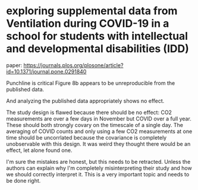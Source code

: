 # exploring supplemental data from Ventilation during COVID-19 in a school for students with intellectual and developmental disabilities (IDD)

paper: https://journals.plos.org/plosone/article?id=10.1371/journal.pone.0291840

Punchline is critical Figure 8b appears to be unreproducible from the published data.

And analyzing the published data appropriately shows no effect. 

The study design is flawed because there should be no effect: CO2 measurements are over a few days in November but COVID over a full year. These should both strongly covary on the timescale of a single day. The averaging of COVID counts and only using a few CO2 measurements at one time should be uncorrlated because the covariance is completely unobservable with this design. It was weird they thought there would be an effect, let alone found one.

I'm sure the mistakes are honest, but this needs to be retracted. Unless the authors can explain why I'm completely misinterpreting their study and how we should correctly interpret it. This is a very important topic and needs to be done right.
